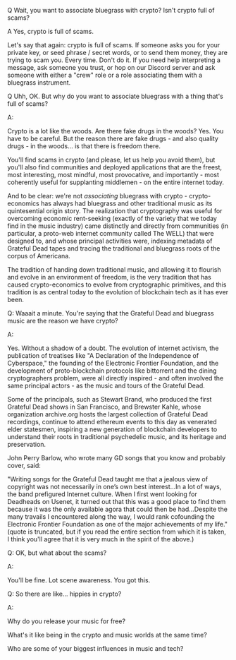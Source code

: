 Q Wait, you want to associate bluegrass with crypto?  Isn't crypto full of scams?

A Yes, crypto is full of scams.

Let's say that again: crypto is full of scams.  If someone asks you for your private key, or seed phrase / secret words, or to send them money, they are trying to scam you.  Every time.  Don't do it.  If you need help interpreting a message, ask someone you trust, or hop on our Discord server and ask someone with either a "crew" role or a role associating them with a bluegrass instrument.

Q Uhh, OK.  But why do you want to associate bluegrass with a thing that's full of scams?

A:

Crypto is a lot like the woods.  Are there fake drugs in the woods?  Yes.  You have to be careful.  But the reason there are fake drugs - and also quality drugs - in the woods... is that there is freedom there.  

You'll find scams in crypto (and please, let us help you avoid them), but you'll also find communities and deployed applications that are the freest, most interesting, most mindful, most provocative, and importantly - most coherently useful for supplanting middlemen - on the entire internet today.

And to be clear: we're not _associating_ bluegrass with crypto - crypto-economics has always had bluegrass and other traditional music as its quintesential origin story.  The realization that cryptography was useful for overcoming economic rent-seeking (exactly of the variety that we today find in the music industry) came distinctly and directly from communities (in particular, a proto-web internet community called The WELL) that were designed to, and whose principal activities were, indexing metadata of Grateful Dead tapes and tracing the traditional and bluegrass roots of the corpus of Americana.

The tradition of handing down traditional music, and allowing it to flourish and evolve in an environment of freedom, is the very tradition that has caused crypto-economics to evolve from cryptographic primitives, and this tradition is as central today to the evolution of blockchain tech as it has ever been.

Q: Waaait a minute.  You're saying that the Grateful Dead and bluegrass music are the reason we have crypto?

A:

Yes.  Without a shadow of a doubt.  The evolution of internet activism, the publication of treatises like "A Declaration of the Independence of Cyberspace," the founding of the Electronic Frontier Foundation, and the development of proto-blockchain protocols like bittorrent and the dining cryptographers problem, were all directly inspired - and often involved the same principal actors - as the music and tours of the Grateful Dead.

Some of the principals, such as Stewart Brand, who produced the first Grateful Dead shows in San Francisco, and Brewster Kahle, whose organization archive.org hosts the largest collection of Grateful Dead recordings, continue to attend ethereum events to this day as venerated elder statesmen, inspiring a new generation of blockchain developers to understand their roots in traditional psychedelic music, and its heritage and preservation.

John Perry Barlow, who wrote many GD songs that you know and probably cover, said:

"Writing songs for the Grateful Dead taught me that a jealous view of copyright was not necessarily in one’s own best interest...In a lot of ways, the band prefigured Internet culture. When I first went looking for Deadheads on Usenet, it turned out that this was a good place to find them because it was the only available agora that could then be had...Despite the many travails I encountered along the way, I would rank cofounding the Electronic Frontier Foundation as one of the major achievements of my life."  (quote is truncated, but if you read the entire section from which it is taken, I think you'll agree that it is very much in the spirit of the above.)

Q: OK, but what about the scams?

A:

You'll be fine.  Lot scene awareness.  You got this.

Q: So there are like... hippies in crypto?

A:






Why do you release your music for free?

What's it like being in the crypto and music worlds at the same time?

Who are some of your biggest influences in music and tech?

